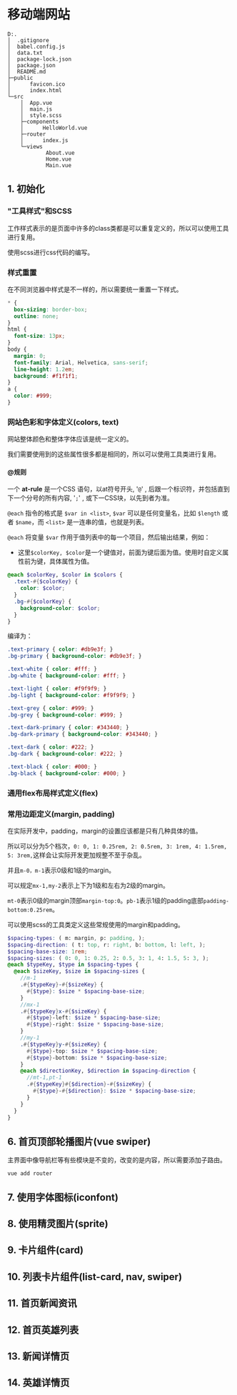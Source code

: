# 移动端网站

```shell
D:.
│  .gitignore
│  babel.config.js
│  data.txt
│  package-lock.json
│  package.json
│  README.md
├─public
│      favicon.ico
│      index.html
└─src
    │  App.vue
    │  main.js
    │  style.scss
    ├─components
    │      HelloWorld.vue
    ├─router
    │      index.js
    └─views
            About.vue
            Home.vue
            Main.vue
```



## 1. 初始化

### "工具样式"和SCSS

工作样式表示的是页面中许多的class类都是可以重复定义的，所以可以使用工具进行复用。

使用scss进行css代码的编写。

### 样式重置

在不同浏览器中样式是不一样的，所以需要统一重置一下样式。

```scss
* { 
  box-sizing: border-box;
  outline: none;
}
html {
  font-size: 13px;
}
body {
  margin: 0;
  font-family: Arial, Helvetica, sans-serif;
  line-height: 1.2em;
  background: #f1f1f1;
}
a {
  color: #999;
}
```

### 网站色彩和字体定义(colors, text)

网站整体颜色和整体字体应该是统一定义的。

我们需要使用到的这些属性很多都是相同的，所以可以使用工具类进行复用。

#### @规则

一个 **at-rule** 是一个CSS 语句，以at符号开头, '`@`' , 后跟一个标识符，并包括直到下一个分号的所有内容, '`;`' , 或下一CSS块，以先到者为准。

`@each` 指令的格式是 `$var in <list>`, `$var` 可以是任何变量名，比如 `$length` 或者 `$name`，而 `<list>` 是一连串的值，也就是列表。

`@each` 将变量 `$var` 作用于值列表中的每一个项目，然后输出结果，例如：

- 这里`$colorKey, $color`是一个键值对，前面为键后面为值。使用时自定义属性前为键，具体属性为值。

```scss
@each $colorKey, $color in $colors {
  .text-#{$colorKey} {
    color: $color;
  }
  .bg-#{$colorKey} {
    background-color: $color;
  }
}
```

编译为：

```scss
.text-primary { color: #db9e3f; }
.bg-primary { background-color: #db9e3f; }

.text-white { color: #fff; }
.bg-white { background-color: #fff; }

.text-light { color: #f9f9f9; }
.bg-light { background-color: #f9f9f9; }

.text-grey { color: #999; }
.bg-grey { background-color: #999; }

.text-dark-primary { color: #343440; }
.bg-dark-primary { background-color: #343440; }

.text-dark { color: #222; }
.bg-dark { background-color: #222; }

.text-black { color: #000; }
.bg-black { background-color: #000; }
```

### 通用flex布局样式定义(flex)



### 常用边距定义(margin, padding)

在实际开发中，padding，margin的设置应该都是只有几种具体的值。

所以可以分为5个档次，`0: 0, 1: 0.25rem, 2: 0.5rem, 3: 1rem, 4: 1.5rem, 5: 3rem,`这样会让实际开发更加规整不至于杂乱。

并且`m-0，m-1`表示0级和1级的margin。

可以规定`mx-1,my-2`表示上下为1级和左右为2级的margin。

`mt-0`表示0级的margin顶部`margin-top:0`。`pb-1`表示1级的padding底部`padding-bottom:0.25rem`。

可以使用scss的工具类定义这些常规使用的margin和padding。

```scss
$spacing-types: ( m: margin, p: padding, );
$spacing-direction: ( t: top, r: right, b: bottom, l: left, );
$spacing-base-size: 1rem;
$spacing-sizes: ( 0: 0, 1: 0.25, 2: 0.5, 3: 1, 4: 1.5, 5: 3, );
@each $typeKey, $type in $spacing-types {
  @each $sizeKey, $size in $spacing-sizes {
    //m-1
    .#{$typeKey}-#{$sizeKey} {
      #{$type}: $size * $spacing-base-size;
    }
    //mx-1
    .#{$typeKey}x-#{$sizeKey} {
      #{$type}-left: $size * $spacing-base-size;
      #{$type}-right: $size * $spacing-base-size;
    }
    //my-1
    .#{$typeKey}y-#{$sizeKey} {
      #{$type}-top: $size * $spacing-base-size;
      #{$type}-bottom: $size * $spacing-base-size;
    }
    @each $directionKey, $direction in $spacing-direction {
      //mt-1,pt-1
      .#{$typeKey}#{$direction}-#{$sizeKey} {
        #{$type}-#{$direction}: $size * $spacing-base-size;
      }
    }
  }
}

```

## 6. 首页顶部轮播图片(vue swiper)

主界面中像导航栏等有些模块是不变的，改变的是内容，所以需要添加子路由。

```shell
vue add router
```



## 7. 使用字体图标(iconfont)

## 8. 使用精灵图片(sprite)

## 9. 卡片组件(card)

## 10. 列表卡片组件(list-card, nav, swiper)

## 11. 首页新闻资讯

## 12. 首页英雄列表

## 13. 新闻详情页

## 14. 英雄详情页